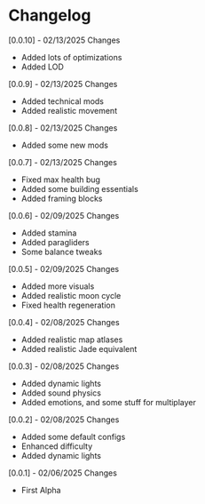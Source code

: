 # Changelog

[0.0.10] - 02/13/2025
Changes
    <ul>
    <li> Added lots of optimizations </li>
    <li> Added LOD </li>
    </ul>

[0.0.9] - 02/13/2025
Changes
    <ul>
    <li> Added technical mods </li>
    <li> Added realistic movement </li>
    </ul>

[0.0.8] - 02/13/2025
Changes
    <ul>
    <li> Added some new mods </li>
    </ul>

[0.0.7] - 02/13/2025
Changes
    <ul>
    <li> Fixed max health bug </li>
    <li> Added some building essentials </li>
    <li> Added framing blocks </li>
    </ul>

[0.0.6] - 02/09/2025
Changes
    <ul>
    <li> Added stamina </li>
    <li> Added paragliders </li>
    <li> Some balance tweaks </li>
    </ul>

[0.0.5] - 02/09/2025
Changes
    <ul>
    <li> Added more visuals </li>
    <li> Added realistic moon cycle </li>
    <li> Fixed health regeneration </li>
    </ul>

[0.0.4] - 02/08/2025
Changes
    <ul>
    <li> Added realistic map atlases </li>
    <li> Added realistic Jade equivalent </li>
    </ul>

[0.0.3] - 02/08/2025
Changes
    <ul>
    <li> Added dynamic lights </li>
    <li> Added sound physics </li>
    <li> Added emotions, and some stuff for multiplayer </li>
    </ul>

[0.0.2] - 02/08/2025
Changes
    <ul>
    <li> Added some default configs </li>
    <li> Enhanced difficulty </li>
    <li> Added dynamic lights </li>
    </ul>

[0.0.1] - 02/06/2025
Changes
    <ul>
    <li> First Alpha </li>
    </ul>